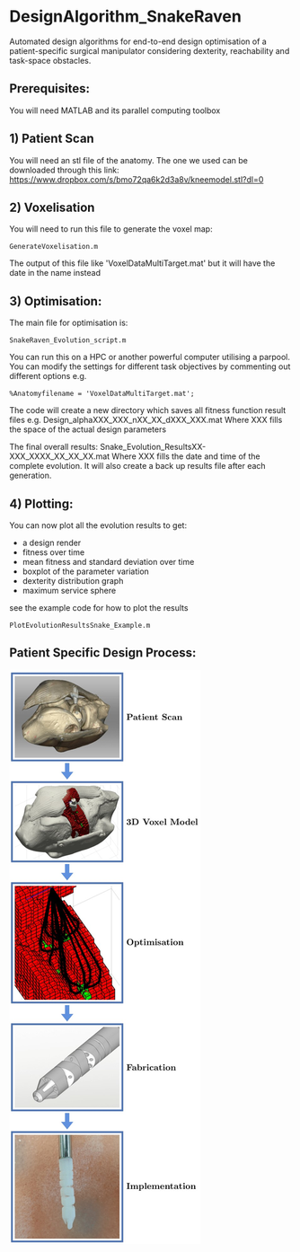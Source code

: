 # DesignAlgorithm_SnakeRaven
Automated design algorithms for end-to-end design optimisation of a patient-specific surgical manipulator considering dexterity, reachability and task-space obstacles. 

## Prerequisites:
You will need MATLAB and its parallel computing toolbox

## 1) Patient Scan
You will need an stl file of the anatomy. The one we used can be downloaded through this link: https://www.dropbox.com/s/bmo72qa6k2d3a8v/kneemodel.stl?dl=0

## 2) Voxelisation
You will need to run this file to generate the voxel map:
```
GenerateVoxelisation.m
```
The output of this file like 'VoxelDataMultiTarget.mat' but it will have the date in the name instead

## 3) Optimisation:
The main file for optimisation is:
```
SnakeRaven_Evolution_script.m
```
You can run this on a HPC or another powerful computer utilising a parpool.
You can modify the settings for different task objectives by commenting out different options e.g. 

```
%Anatomyfilename = 'VoxelDataMultiTarget.mat'; 
```

The code will create a new directory which saves all fitness function result files e.g. Design_alphaXXX_XXX_nXX_XX_dXXX_XXX.mat
Where XXX fills the space of the actual design parameters

The final overall results: Snake_Evolution_ResultsXX-XXX_XXXX_XX_XX_XX.mat
Where XXX fills the date and time of the complete evolution. 
It will also create a back up results file after each generation.

## 4) Plotting:
You can now plot all the evolution results to get:
- a design render
- fitness over time
- mean fitness and standard deviation over time
- boxplot of the parameter variation
- dexterity distribution graph
- maximum service sphere

see the example code for how to plot the results 
```
PlotEvolutionResultsSnake_Example.m
```

## Patient Specific Design Process:
![alt text](https://github.com/Andrew-Raz-ACRV/DesignAlgorithm_SnakeRaven/blob/main/Plotting/Patient_specific_Flowchart_pictures-2.jpg)
